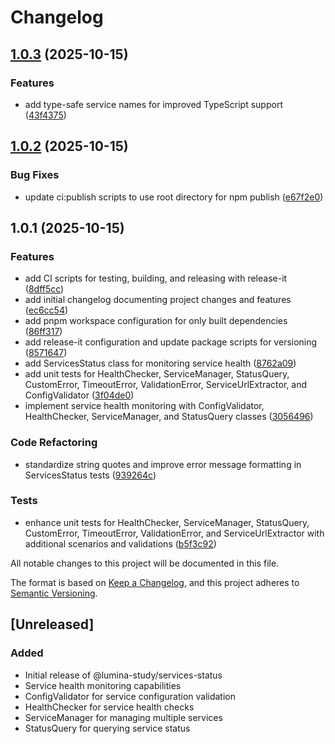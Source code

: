 # Changelog

## [1.0.3](https://github.com/luminastudy/service-status/compare/v1.0.2...v1.0.3) (2025-10-15)

### Features

* add type-safe service names for improved TypeScript support ([43f4375](https://github.com/luminastudy/service-status/commit/43f43754a7426a8dc760b334759725f684ceeb8f))

## [1.0.2](https://github.com/luminastudy/service-status/compare/v1.0.1...v1.0.2) (2025-10-15)

### Bug Fixes

* update ci:publish scripts to use root directory for npm publish ([e67f2e0](https://github.com/luminastudy/service-status/commit/e67f2e0476edb865115c33c703486974a62bfcd9))

## 1.0.1 (2025-10-15)

### Features

* add CI scripts for testing, building, and releasing with release-it ([8dff5cc](https://github.com/luminastudy/service-status/commit/8dff5cccd2bca4650035e828efc1ed568bfe0acd))
* add initial changelog documenting project changes and features ([ec6cc54](https://github.com/luminastudy/service-status/commit/ec6cc54141382a6e1c020be5a6c14c65ee798e02))
* add pnpm workspace configuration for only built dependencies ([86ff317](https://github.com/luminastudy/service-status/commit/86ff317ec20157bef35dee41714fedd0671b133d))
* add release-it configuration and update package scripts for versioning ([8571647](https://github.com/luminastudy/service-status/commit/85716470bc940944a247a7f745e082fa26b8871a))
* add ServicesStatus class for monitoring service health ([8762a09](https://github.com/luminastudy/service-status/commit/8762a09b3843af9f9726f58cf7c09e9a7bc0429b))
* add unit tests for HealthChecker, ServiceManager, StatusQuery, CustomError, TimeoutError, ValidationError, ServiceUrlExtractor, and ConfigValidator ([3f04de0](https://github.com/luminastudy/service-status/commit/3f04de0f089570011edeca34a25bd5c13f8aa645))
* implement service health monitoring with ConfigValidator, HealthChecker, ServiceManager, and StatusQuery classes ([3056496](https://github.com/luminastudy/service-status/commit/305649622735db6a6cb4a5286fb6ba5cc056195c))

### Code Refactoring

* standardize string quotes and improve error message formatting in ServicesStatus tests ([939264c](https://github.com/luminastudy/service-status/commit/939264c5c0e1defc0548fad06ae7a288bae9f900))

### Tests

* enhance unit tests for HealthChecker, ServiceManager, StatusQuery, CustomError, TimeoutError, ValidationError, and ServiceUrlExtractor with additional scenarios and validations ([b5f3c92](https://github.com/luminastudy/service-status/commit/b5f3c92278b436e19387f4864a8abff9f7d14abf))

All notable changes to this project will be documented in this file.

The format is based on [Keep a Changelog](https://keepachangelog.com/en/1.0.0/),
and this project adheres to [Semantic Versioning](https://semver.org/spec/v2.0.0.html).

## [Unreleased]

### Added
- Initial release of @lumina-study/services-status
- Service health monitoring capabilities
- ConfigValidator for service configuration validation
- HealthChecker for service health checks
- ServiceManager for managing multiple services
- StatusQuery for querying service status
